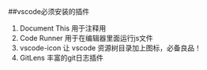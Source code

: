 ##vscode必须安装的插件
1. Document This 用于注释用
2. Code Runner 用于在编辑器里面运行js文件
3. vscode-icon 让 vscode 资源树目录加上图标，必备良品！
4. GitLens 丰富的git日志插件